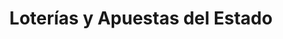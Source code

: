 ---
title: "Loterías y Apuestas del Estado"
url: /atarfe/loterias-y-apuestas-del-estado/
shop: lotería
---